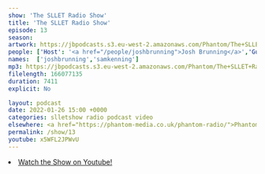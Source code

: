 ```yaml
---
show: 'The SLLET Radio Show'
title: 'The SLLET Radio Show'
episode: 13
season: 
artwork: https://jbpodcasts.s3.eu-west-2.amazonaws.com/Phantom/The+SLLET+Radio+Show/2021-09-27+-+SLLET+radio+square.png
people: ['Host': '<a href="/people/joshbrunning">Josh Brunning</a>','Guests': '<a href="/people/samkenning">Sam Kenning</a>']
names:  ['joshbrunning','samkenning']
mp3: https://jbpodcasts.s3.eu-west-2.amazonaws.com/Phantom/The+SLLET+Radio+Show/2022-01-26+-+13.mp3
filelength: 166077135
duration: 7411
explicit: No

layout: podcast
date: 2022-01-26 15:00 +0000
categories: slletshow radio podcast video
elsewhere: <a href="https://phantom-media.co.uk/phantom-radio/">Phantom Media</a>
permalink: /show/13
youtube: x5WFL2JPWvU
---
```


<li><a href="https://youtu.be/x5WFL2JPWvU">Watch the Show on Youtube!</a></li>
